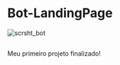 # Bot-LandingPage
![scrsht_bot](https://user-images.githubusercontent.com/109560619/179852812-e7253dce-b666-49f7-9e39-bf84920e7844.jpg)

##

Meu primeiro projeto finalizado!
